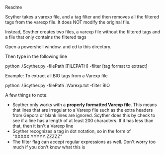 Readme

Scyther takes a varexp file, and a tag filter and then removes all the filtered tags 
from the varexp file. It does NOT modify the original file. 

Instead, Scyther creates two files, a varexp file without the filtered tags
and a file that only contains the filtered tags

Open a powershell window. and cd to this directory.

Then type in the following line

python .\Scyther.py -filePath [FILEPATH] -filter [tag format to extract]

Example:  To extract all BIO tags from a Varexp file

python .\Scyther.py -filePath .\Varexp.txt -filter BIO 

A few things to note: 

- Scyther only works with a **properly formatted Varexp file**. This means that lines that are irregular to a Varexp file
such as the extra headers from Gepora or blank lines are ignored. Scyther does this by check to see if a line 
has a length of at least 200 characters. If it has less than that, then it isn't a Varexp line
- Scyther recognizes a tag in dot notation, so in the form of "XXXXX.YYYYY.ZZZZZ"
- The filter flag can accept regular expressions as well. Don't worry too much if you don't know what this is